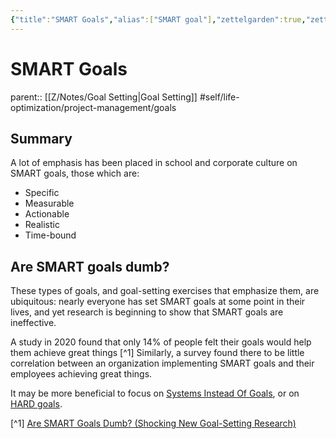 ```yaml
---
{"title":"SMART Goals","alias":["SMART goal"],"zettelgarden":true,"zettelType":"concept","created":"2023-01-15T16:14:36-06:00","updated":"2023-02-02T16:39:36-06:00","dg-publish":true,"permalink":"/z/notes/smart-goals/","dgPassFrontmatter":true}
---
```


# SMART Goals
parent:: [[Z/Notes/Goal Setting\|Goal Setting]]
#self/life-optimization/project-management/goals 
## Summary
A lot of emphasis has been placed in school and corporate culture on SMART goals, those which are:
 - Specific
 - Measurable
 - Actionable
 - Realistic 
 - Time-bound

## Are SMART goals dumb?
These types of goals, and goal-setting exercises that emphasize them, are ubiquitous: nearly everyone has set SMART goals at some point in their lives, and yet research is beginning to show that SMART goals are ineffective.

A study in 2020 found that only 14% of people felt their goals would help them achieve great things [^1] Similarly, a survey found there to be little correlation between an organization implementing SMART goals and their employees achieving great things.

It may be more beneficial to focus on [Systems Instead Of Goals](Systems%20Instead%20Of%20Goals.md), or on [HARD goals](HARD%20goals).


[^1] [Are SMART Goals Dumb? (Shocking New Goal-Setting Research)](https://www.leadershipiq.com/blogs/leadershipiq/35353793-are-smart-goals-dumb)
